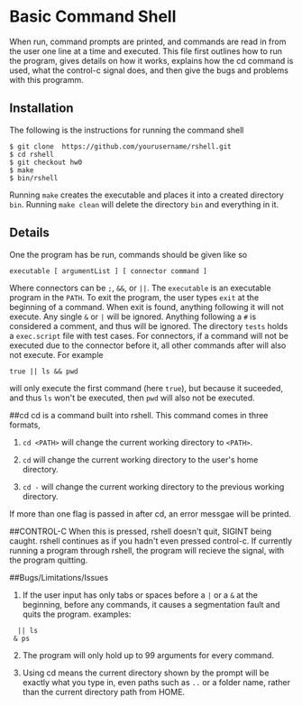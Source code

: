 # Basic Command Shell

When run, command prompts are printed, and commands are read in from the user one line at a time and executed.
This file first outlines how to run the program,
gives details on how it works,
explains how the cd command is used,
what the control-c signal does,
and then give the bugs and problems with this programm.


## Installation
The following is the instructions for running the command shell
```
$ git clone  https://github.com/yourusername/rshell.git
$ cd rshell
$ git checkout hw0
$ make
$ bin/rshell
```
Running `make` creates the executable and places it into a created directory `bin`. Running `make clean` will delete the directory `bin` and everything in it.

## Details
One the program has be run, commands should be given like so
```
executable [ argumentList ] [ connector command ]
```
Where connectors can be `;`, `&&`, or `||`. The `executable` is an executable program in the `PATH`.
To exit the program, the user types `exit` at the beginning of a command.
When exit is found, anything following it will not execute.
Any single `&` or `|` will be ignored.
Anything following a `#` is considered a comment, and thus will be ignored.
The directory `tests` holds a `exec.script` file with test cases.
For connectors, if a command will not be executed due to the connector before it, all other commands after will also not execute. For example
```
true || ls && pwd
```
will only execute the first command (here `true`), but because it suceeded, 
and thus `ls` won't be executed, then `pwd` will also not be executed.

##cd
cd is a command built into rshell. This command comes in three formats,

1. `cd <PATH>` will change the current working directory to `<PATH>`.

2. `cd` will change the current working directory to the user's home directory.

3. `cd -` will change the current working directory to the previous working directory.

If more than one flag is passed in after cd, an error messgae will be printed.

##CONTROL-C
When this is pressed, rshell doesn't quit, SIGINT being caught.
rshell continues as if you hadn't even pressed control-c.
If currently running a program through rshell, the program will recieve the signal, with the program quitting.

##Bugs/Limitations/Issues
1. If the user input has only tabs or spaces before a `|` or a `&` at the beginning, before any commands, it causes a segmentation fault and quits the program.
examples:
```
  || ls
 & ps
```

2. The program will only hold up to 99 arguments for every command.

3. Using cd <PATH> means the current directory shown by the prompt will be exactly what you type in, even paths such as `..` or a folder name, rather than the current directory path from HOME.
